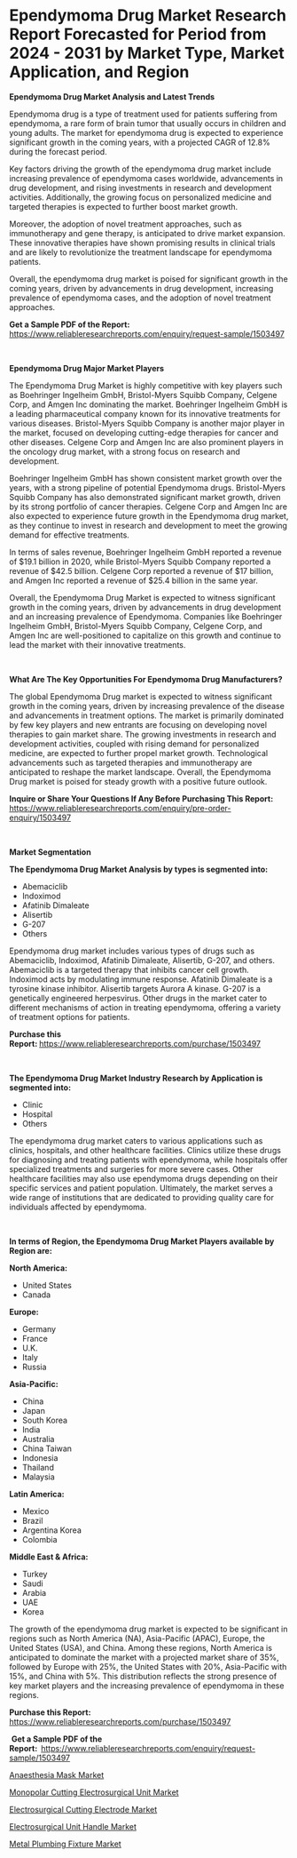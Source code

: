 <p><h1>Ependymoma Drug Market Research Report Forecasted for Period from 2024 -  2031 by Market Type, Market Application, and Region</h1></p><p><strong>Ependymoma Drug Market Analysis and Latest Trends</strong></p>
<p><p>Ependymoma drug is a type of treatment used for patients suffering from ependymoma, a rare form of brain tumor that usually occurs in children and young adults. The market for ependymoma drug is expected to experience significant growth in the coming years, with a projected CAGR of 12.8% during the forecast period. </p><p>Key factors driving the growth of the ependymoma drug market include increasing prevalence of ependymoma cases worldwide, advancements in drug development, and rising investments in research and development activities. Additionally, the growing focus on personalized medicine and targeted therapies is expected to further boost market growth.</p><p>Moreover, the adoption of novel treatment approaches, such as immunotherapy and gene therapy, is anticipated to drive market expansion. These innovative therapies have shown promising results in clinical trials and are likely to revolutionize the treatment landscape for ependymoma patients.</p><p>Overall, the ependymoma drug market is poised for significant growth in the coming years, driven by advancements in drug development, increasing prevalence of ependymoma cases, and the adoption of novel treatment approaches.</p></p>
<p><strong>Get a Sample PDF of the Report:&nbsp;</strong> <a href="https://www.reliableresearchreports.com/enquiry/request-sample/1503497">https://www.reliableresearchreports.com/enquiry/request-sample/1503497</a></p>
<p>&nbsp;</p>
<p><strong>Ependymoma Drug Major Market Players</strong></p>
<p><p>The Ependymoma Drug Market is highly competitive with key players such as Boehringer Ingelheim GmbH, Bristol-Myers Squibb Company, Celgene Corp, and Amgen Inc dominating the market. Boehringer Ingelheim GmbH is a leading pharmaceutical company known for its innovative treatments for various diseases. Bristol-Myers Squibb Company is another major player in the market, focused on developing cutting-edge therapies for cancer and other diseases. Celgene Corp and Amgen Inc are also prominent players in the oncology drug market, with a strong focus on research and development.</p><p>Boehringer Ingelheim GmbH has shown consistent market growth over the years, with a strong pipeline of potential Ependymoma drugs. Bristol-Myers Squibb Company has also demonstrated significant market growth, driven by its strong portfolio of cancer therapies. Celgene Corp and Amgen Inc are also expected to experience future growth in the Ependymoma drug market, as they continue to invest in research and development to meet the growing demand for effective treatments.</p><p>In terms of sales revenue, Boehringer Ingelheim GmbH reported a revenue of $19.1 billion in 2020, while Bristol-Myers Squibb Company reported a revenue of $42.5 billion. Celgene Corp reported a revenue of $17 billion, and Amgen Inc reported a revenue of $25.4 billion in the same year.</p><p>Overall, the Ependymoma Drug Market is expected to witness significant growth in the coming years, driven by advancements in drug development and an increasing prevalence of Ependymoma. Companies like Boehringer Ingelheim GmbH, Bristol-Myers Squibb Company, Celgene Corp, and Amgen Inc are well-positioned to capitalize on this growth and continue to lead the market with their innovative treatments.</p></p>
<p>&nbsp;</p>
<p><strong>What Are The Key Opportunities For Ependymoma Drug Manufacturers?</strong></p>
<p><p>The global Ependymoma Drug market is expected to witness significant growth in the coming years, driven by increasing prevalence of the disease and advancements in treatment options. The market is primarily dominated by few key players and new entrants are focusing on developing novel therapies to gain market share. The growing investments in research and development activities, coupled with rising demand for personalized medicine, are expected to further propel market growth. Technological advancements such as targeted therapies and immunotherapy are anticipated to reshape the market landscape. Overall, the Ependymoma Drug market is poised for steady growth with a positive future outlook.</p></p>
<p><strong>Inquire or Share Your Questions If Any Before Purchasing This Report:</strong> <a href="https://www.reliableresearchreports.com/enquiry/pre-order-enquiry/1503497">https://www.reliableresearchreports.com/enquiry/pre-order-enquiry/1503497</a></p>
<p>&nbsp;</p>
<p><strong>Market Segmentation</strong></p>
<p><strong>The Ependymoma Drug Market Analysis by types is segmented into:</strong></p>
<p><ul><li>Abemaciclib</li><li>Indoximod</li><li>Afatinib Dimaleate</li><li>Alisertib</li><li>G-207</li><li>Others</li></ul></p>
<p><p>Ependymoma drug market includes various types of drugs such as Abemaciclib, Indoximod, Afatinib Dimaleate, Alisertib, G-207, and others. Abemaciclib is a targeted therapy that inhibits cancer cell growth. Indoximod acts by modulating immune response. Afatinib Dimaleate is a tyrosine kinase inhibitor. Alisertib targets Aurora A kinase. G-207 is a genetically engineered herpesvirus. Other drugs in the market cater to different mechanisms of action in treating ependymoma, offering a variety of treatment options for patients.</p></p>
<p><strong>Purchase this Report:&nbsp;</strong><a href="https://www.reliableresearchreports.com/purchase/1503497">https://www.reliableresearchreports.com/purchase/1503497</a></p>
<p>&nbsp;</p>
<p><strong>The Ependymoma Drug Market Industry Research by Application is segmented into:</strong></p>
<p><ul><li>Clinic</li><li>Hospital</li><li>Others</li></ul></p>
<p><p>The ependymoma drug market caters to various applications such as clinics, hospitals, and other healthcare facilities. Clinics utilize these drugs for diagnosing and treating patients with ependymoma, while hospitals offer specialized treatments and surgeries for more severe cases. Other healthcare facilities may also use ependymoma drugs depending on their specific services and patient population. Ultimately, the market serves a wide range of institutions that are dedicated to providing quality care for individuals affected by ependymoma.</p></p>
<p>&nbsp;</p>
<p><strong>In terms of Region, the Ependymoma Drug Market Players available by Region are:</strong></p>
<p>
    <p> <strong> North America: </strong>
        <ul>
            <li>United States</li>
            <li>Canada</li>
        </ul>
        </p> 
    <p> <strong> Europe: </strong>
        <ul>
            <li>Germany</li>
            <li>France</li>
            <li>U.K.</li>
            <li>Italy</li>
            <li>Russia</li>
        </ul>
        </p> 
    <p> <strong> Asia-Pacific: </strong>
        <ul>
            <li>China</li>
            <li>Japan</li>
            <li>South Korea</li>
            <li>India</li>
            <li>Australia</li>
            <li>China Taiwan</li>
            <li>Indonesia</li>
            <li>Thailand</li>
            <li>Malaysia</li>
        </ul>
        </p> 
    <p> <strong> Latin America: </strong>
        <ul>
            <li>Mexico</li>
            <li>Brazil</li>
            <li>Argentina Korea</li>
            <li>Colombia</li>
        </ul>
        </p> 
    <p> <strong> Middle East & Africa: </strong>
        <ul>
            <li>Turkey</li>
            <li>Saudi</li>
            <li>Arabia</li>
            <li>UAE</li>
            <li>Korea</li>
        </ul>
    </p>
    </p>
<p><p>The growth of the ependymoma drug market is expected to be significant in regions such as North America (NA), Asia-Pacific (APAC), Europe, the United States (USA), and China. Among these regions, North America is anticipated to dominate the market with a projected market share of 35%, followed by Europe with 25%, the United States with 20%, Asia-Pacific with 15%, and China with 5%. This distribution reflects the strong presence of key market players and the increasing prevalence of ependymoma in these regions.</p></p>
<p><strong>Purchase this Report: </strong><a href="https://www.reliableresearchreports.com/purchase/1503497">https://www.reliableresearchreports.com/purchase/1503497</a></p>
<p>&nbsp;<strong>Get a Sample PDF of the Report:&nbsp;&nbsp;</strong><a href="https://www.reliableresearchreports.com/enquiry/request-sample/1503497">https://www.reliableresearchreports.com/enquiry/request-sample/1503497</a></p>
<p><strong></strong></p>
<p><p><a href="https://medium.com/@nasiradams2018/anaesthesia-mask-market-competitive-analysis-market-trends-and-forecast-to-2031-efcdfafa9015">Anaesthesia Mask Market</a></p><p><a href="https://medium.com/@nasiradams2018/monopolar-cutting-electrosurgical-unit-nbsp-market-focuses-on-market-share-size-and-projected-9bb2aa670a9a">Monopolar Cutting Electrosurgical Unit Market</a></p><p><a href="https://medium.com/@nasiradams2018/electrosurgical-cutting-electrode-market-outlook-industry-overview-and-forecast-2024-to-2031-f63efaa353e6">Electrosurgical Cutting Electrode Market</a></p><p><a href="https://medium.com/@nasiradams2018/electrosurgical-unit-handle-market-analysis-its-cagr-market-segmentation-and-global-industry-dce9b3e95839">Electrosurgical Unit Handle Market</a></p><p><a href="https://github.com/nicholepatriciadoylenwnrjr0/Market-Research-Report-List-1/blob/main/metal-plumbing-fixture-market.md">Metal Plumbing Fixture Market</a></p></p>